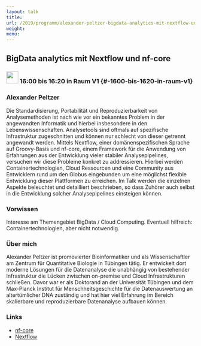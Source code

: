 ```yaml
---
layout: talk
title:
url: /2019/programm/alexander-peltzer-bigdata-analytics-mit-nextflow-und-nf-core/
weight:
menu:
---
```

## BigData analytics mit Nextflow und nf-core

### <img height = "32" src="../../../images/talk.svg"> 16:00 bis 16:20 in Raum V1 {#-1600-bis-1620-in-raum-v1}

### Alexander Peltzer

Die Standardisierung, Portabilität und Reproduzierbarkeit von Analysemethoden ist nach wie vor ein bekanntes Problem in der angewandten Informatik und hierbei insbesondere in den Lebenswissenschaften. Analysetools sind oftmals auf spezifische Infrastruktur zugeschnitten und können nur schlecht von dieser getrennt angewandt werden. Mittels Nextflow, einer domänenspezifischen Sprache auf Groovy-Basis und nf-core, einem Framework für die Anwendung von Erfahrungen aus der Entwicklung vieler stabiler Analysepipelines, versuchen wir diese Probleme konkret zu addressieren. Hierbei werden Containertechnologien, Cloud Ressourcen und eine Community aus Entwicklern rund um den Globus eingebunden um eine möglichst flexible Entwicklung dieser Plattformen zu erreichen. Im Talk werden die einzelnen Aspekte beleuchtet und detailliert beschrieben, so dass Zuhörer auch selbst in die Entwicklung solcher Analysepipelines einsteigen können.  

### Vorwissen

Interesse am Themengebiet BigData / Cloud Computing. Eventuell hilfreich: Containertechnologien, aber nicht notwendig. 

### Über mich

Alexander Peltzer ist promovierter Bioinformatiker und als Wissenschaftler am Zentrum für Quantitative Biologie in Tübingen tätig. Er entwickelt dort moderne Lösungen für die Datenanalyse die unabhängig von bestehender Infrastruktur die Lücken zwischen on-premise und Cloud Infrastrukturen schließen. Davor war er als Doktorand an der Universität Tübingen und dem Max-Planck Institut für Menschheitsgeschichte für die Datenauswertung an altertümlicher DNA zuständig und hat hier viel Erfahrung im Bereich skalierbare und reproduzierbare Datenanalyse aufbauen können.

### Links

- <a href="https://nf-co.re" target="_blank">nf-core</a>
- <a href="https://nextflow.io" target="_blank">Nextflow</a>